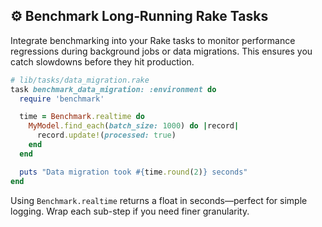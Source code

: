 ## ⚙️ Benchmark Long‑Running Rake Tasks

Integrate benchmarking into your Rake tasks to monitor performance regressions during background jobs or data migrations. This ensures you catch slowdowns before they hit production.

```ruby
# lib/tasks/data_migration.rake
task benchmark_data_migration: :environment do
  require 'benchmark'

  time = Benchmark.realtime do
    MyModel.find_each(batch_size: 1000) do |record|
      record.update!(processed: true)
    end
  end

  puts "Data migration took #{time.round(2)} seconds"
end
```

Using `Benchmark.realtime` returns a float in seconds—perfect for simple logging. Wrap each sub-step if you need finer granularity.